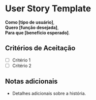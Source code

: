 # User Story Template

**Como [tipo de usuário]**,  
**Quero [função desejada]**,  
**Para que [benefício esperado]**.

## Critérios de Aceitação
- [ ] Critério 1
- [ ] Critério 2

## Notas adicionais
- Detalhes adicionais sobre a história.
